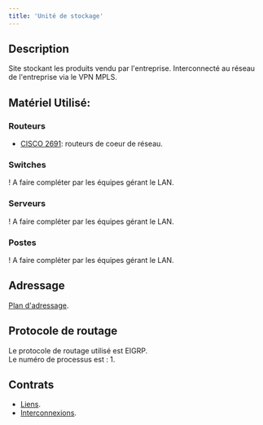 ```yaml
---
title: 'Unité de stockage'
---
```


## Description

Site stockant les produits vendu par l'entreprise. Interconnecté au réseau de l'entreprise via le VPN MPLS.

## Matériel Utilisé:

### Routeurs

* [CISCO 2691](/materiel/routeurs#cisco-2691): routeurs de coeur de réseau.

### Switches

! A faire compléter par les équipes gérant le LAN.

### Serveurs

! A faire compléter par les équipes gérant le LAN.

### Postes

! A faire compléter par les équipes gérant le LAN.

## Adressage

[Plan d'adressage](/addressage-ip/listes-des-adresses/unite-de-stockage).

## Protocole de routage

Le protocole de routage utilisé est EIGRP.  
Le numéro de processus est : 1.

## Contrats

* [Liens](/contrats/liens#unite-de-stockage).
* [Interconnexions](/contrats/interconnexions#unite-de-stockage).
